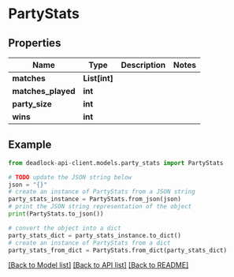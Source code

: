 # PartyStats


## Properties

Name | Type | Description | Notes
------------ | ------------- | ------------- | -------------
**matches** | **List[int]** |  | 
**matches_played** | **int** |  | 
**party_size** | **int** |  | 
**wins** | **int** |  | 

## Example

```python
from deadlock-api-client.models.party_stats import PartyStats

# TODO update the JSON string below
json = "{}"
# create an instance of PartyStats from a JSON string
party_stats_instance = PartyStats.from_json(json)
# print the JSON string representation of the object
print(PartyStats.to_json())

# convert the object into a dict
party_stats_dict = party_stats_instance.to_dict()
# create an instance of PartyStats from a dict
party_stats_from_dict = PartyStats.from_dict(party_stats_dict)
```
[[Back to Model list]](../README.md#documentation-for-models) [[Back to API list]](../README.md#documentation-for-api-endpoints) [[Back to README]](../README.md)


